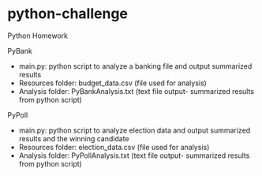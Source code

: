 # python-challenge

Python Homework

PyBank
- main.py: python script to analyze a banking file and output summarized results
- Resources folder: budget_data.csv (file used for analysis)
- Analysis folder: PyBankAnalysis.txt (text file output- summarized results from python script)

PyPoll
- main.py: python script to analyze election data and output summarized results and the winning candidate
- Resources folder: election_data.csv (file used for analysis)
- Analysis folder: PyPollAnalysis.txt (text file output- summarized results from python script)
